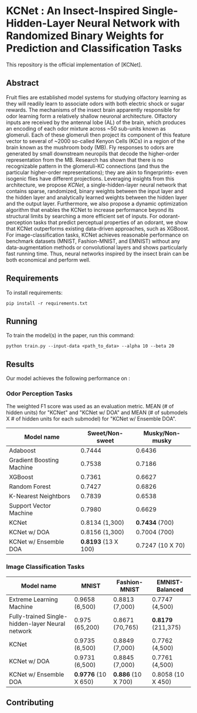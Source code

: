 # KCNet : An Insect-Inspired Single-Hidden-Layer Neural Network with Randomized Binary Weights for Prediction and Classification Tasks

This repository is the official implementation of [KCNet].

## Abstract

Fruit flies are established model systems for studying olfactory learning as they will readily learn to associate odors
with both electric shock or sugar rewards. The mechanisms of the insect brain apparently responsible for odor learning
form a relatively shallow neuronal architecture. Olfactory inputs are received by the antennal lobe (AL) of the brain,
which produces an encoding of each odor mixture across ~50 sub-units known as glomeruli. Each of these glomeruli then
project its component of this feature vector to several of ~2000 so-called Kenyon Cells (KCs) in a region of the brain
known as the mushroom body (MB). Fly responses to odors are generated by small downstream neuropils that decode the
higher-order representation from the MB. Research has shown that there is no recognizable pattern in the glomeruli-KC
connections (and thus the particular higher-order representations); they are akin to fingerprints- even isogenic flies
have different projections. Leveraging insights from this architecture, we propose _KCNet_, a single-hidden-layer neural
network that contains sparse, randomized, binary weights between the input layer and the hidden layer and analytically
learned weights between the hidden layer and the output layer. Furthermore, we also propose a dynamic optimization
algorithm that enables the KCNet to increase performance beyond its structural limits by searching a more efficient set
of inputs. For odorant-perception tasks that predict perceptual properties of an odorant, we show that KCNet outperforms
existing data-driven approaches, such as XGBoost. For image-classification tasks, KCNet achieves reasonable performance
on benchmark datasets (MNIST, Fashion-MNIST, and EMNIST) without any data-augmentation methods or convolutional layers
and shows particularly fast running time. Thus, neural networks inspired by the insect brain can be both economical and
perform well.

## Requirements

To install requirements:

```setup
pip install -r requirements.txt
```

## Running

To train the model(s) in the paper, run this command:

```train
python train.py --input-data <path_to_data> --alpha 10 --beta 20
```

## Results

Our model achieves the following performance on :

### Odor Perception Tasks

The weighted F1 score was used as an evaluation metric. MEAN (# of hidden units) for "KCNet" and "KCNet w/ DOA" and
MEAN (# of submodels X # of hidden units for each submodel) for "KCNet w/ Ensemble DOA".

| Model name                | Sweet/Non-sweet   | Musky/Non-musky   |
| --------------------------|----------------   | --------------    |
| Adaboost                  |0.7444             |0.6436             |
| Gradient Boosting Machine |0.7538             |0.7186             |
| XGBoost                   |0.7361             |0.6627             |
| Random Forest             |0.7427             |0.6826             |
| K-Nearest Neightbors      |0.7839             |0.6538             |
| Support Vector Machine    |0.7980             |0.6629             |
| KCNet                     |0.8134 (1,300)     |**0.7434** (700)       |
| KCNet w/ DOA              |0.8156 (1,300)     |0.7004 (700)       |
| KCNet w/ Ensemble DOA     |**0.8193** (13 X 100)  |0.7247 (10 X 70)   |

### Image Classification Tasks

| Model name                                        | MNIST             | Fashion-MNIST     | EMNIST-Balanced       |
| --------------------------                        |----------------   | --------------    |------                 |
| Extreme Learning Machine                          |0.9658 (6,500)     |0.8813 (7,000)     |0.7747 (4,500)         |
| Fully-trained Single-hidden-layer Neural network  |0.975 (65,200)     |0.8671 (70,765)    |**0.8179** (211,375)       |
| KCNet                                             |0.9735 (6,500)     |0.8849 (7,000)     |0.7762 (4,500)         |
| KCNet w/ DOA                                      |0.9731 (6,500)     |0.8845 (7,000)     |0.7761 (4,500)         |
| KCNet w/ Ensemble DOA                             |**0.9776** (10 X 650)  |**0.886** (10 X 700)   |0.8058 (10 X 450)  |

## Contributing
